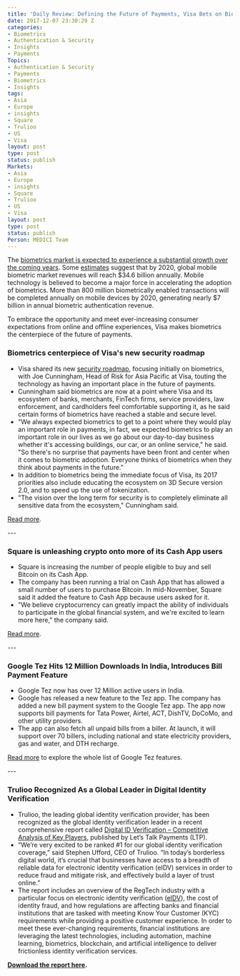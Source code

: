 ```yaml
---
title: 'Daily Review: Defining the Future of Payments, Visa Bets on Biometrics'
date: 2017-12-07 23:30:29 Z
categories:
- Biometrics
- Authentication & Security
- Insights
- Payments
Topics:
- Authentication & Security
- Payments
- Biometrics
- Insights
tags:
- Asia
- Europe
- insights
- Square
- Trulioo
- US
- Visa
layout: post
type: post
status: publish
Markets:
- Asia
- Europe
- insights
- Square
- Trulioo
- US
- Visa
layout: post
type: post
status: publish
Person: MEDICI Team
---
```


<p>The <a href="https://letstalkpayments.com/the-biometrics-market-is-expected-to-reach-a-value-of-30-bn-by-2021/">biometrics market is expected to experience a substantial growth over the coming years</a>. Some <a href="http://www.acuity-mi.com/GBMR_Report.php">estimates</a> suggest that by 2020, global mobile biometric market revenues will reach $34.6 billion annually. Mobile technology is believed to become a major force in accelerating the adoption of biometrics. More than 800 million biometrically enabled transactions will be completed annually on mobile devices by 2020, generating nearly $7 billion in annual biometric authentication revenue. </p>
<p>To embrace the opportunity and meet ever-increasing consumer expectations from online and offline experiences, Visa makes biometrics the centerpiece of the future of payments. </p>
<h3>Biometrics centerpiece of Visa's new security roadmap</h3>
<ul>
<li style="font-weight: 400;">Visa shared its new <a href="https://www.visa.com.au/pay-with-visa/security/future-of-security-roadmap.html">security roadmap</a>, focusing initially on biometrics, with Joe Cunningham, Head of Risk for Asia Pacific at Visa, touting the technology as having an important place in the future of payments.</li>
<li style="font-weight: 400;">Cunningham said biometrics are now at a point where Visa and its ecosystem of banks, merchants, FinTech firms, service providers, law enforcement, and cardholders feel comfortable supporting it, as he said certain forms of biometrics have reached a stable and secure level.</li>
<li style="font-weight: 400;">"We always expected biometrics to get to a point where they would play an important role in payments, in fact, we expected biometrics to play an important role in our lives as we go about our day-to-day business whether it's accessing buildings, our car, or an online service," he said. "So there's no surprise that payments have been front and center when it comes to biometric adoption. Everyone thinks of biometrics when they think about payments in the future."</li>
<li style="font-weight: 400;">In addition to biometrics being the immediate focus of Visa, its 2017 priorities also include educating the ecosystem on 3D Secure version 2.0, and to speed up the use of tokenization.</li>
<li style="font-weight: 400;">"The vision over the long term for security is to completely eliminate all sensitive data from the ecosystem," Cunningham said.</li>
</ul>
<p><a href="http://www.zdnet.com/article/biometrics-centrepiece-of-new-visa-security-roadmap/">Read more</a>.</p>
---
<h3>Square is unleashing crypto onto more of its Cash App users</h3>
<ul>
<li style="font-weight: 400;">Square is increasing the number of people eligible to buy and sell Bitcoin on its Cash App. </li>
<li style="font-weight: 400;">The company has been running a trial on Cash App that has allowed a small number of users to purchase Bitcoin. In mid-November, Square said it added the feature to Cash App because users asked for it.</li>
<li style="font-weight: 400;">"We believe cryptocurrency can greatly impact the ability of individuals to participate in the global financial system, and we're excited to learn more here," the company said.</li>
</ul>
<p><a href="http://www.businessinsider.com/square-is-unleashing-crypto-onto-more-of-its-user-base-2017-12">Read more</a>.</p>
---
<h3>Google Tez Hits 12 Million Downloads In India, Introduces Bill Payment Feature</h3>
<ul>
<li style="font-weight: 400;">Google Tez now has over 12 Million active users in India. </li>
<li style="font-weight: 400;">Google has released a new feature to the Tez app. The company has added a new bill payment system to the Google Tez app. The app now supports bill payments for Tata Power, Airtel, ACT, DishTV, DoCoMo, and other utility providers. </li>
<li style="font-weight: 400;">The app can also fetch all unpaid bills from a biller. At launch, it will support over 70 billers, including national and state electricity providers, gas and water, and DTH recharge.</li>
</ul>
<p><a href="https://www.androidhits.com/google-tez-hits-12-million-downloads-india-introduces-bill-payment-feature/">Read more</a> to explore the whole list of Google Tez features.</p>
---
<h3>Trulioo Recognized As a Global Leader in Digital Identity Verification</h3>
<ul>
<li style="font-weight: 400;">Trulioo, the leading global identity verification provider, has been recognized as the global identity verification leader in a recent comprehensive report called <a href="https://medici.letstalkpayments.com/research-categories/digital-id-verification-competitive-analysis-of-key-players">Digital ID Verification – Competitive Analysis of Key Players</a>, published by Let’s Talk Payments (LTP).</li>
<li style="font-weight: 400;">“We’re very excited to be ranked #1 for our global identity verification coverage,” said Stephen Ufford, CEO of Trulioo. “In today’s borderless digital world, it’s crucial that businesses have access to a breadth of reliable data for electronic identity verification (eIDV) services in order to reduce fraud and mitigate risk, and effectively build a layer of trust online.”</li>
<li style="font-weight: 400;">The report includes an overview of the RegTech industry with a particular focus on electronic identity verification (<a href="https://www.trulioo.com/product/identity-verification/global-business-verification/">eIDV</a>), the cost of identity fraud, and how regulations are affecting banks and financial institutions that are tasked with meeting Know Your Customer (KYC) requirements while providing a positive customer experience. In order to meet these ever-changing requirements, financial institutions are leveraging the latest technologies, including automation, machine learning, biometrics, blockchain, and artificial intelligence to deliver frictionless identity verification services.</li>
</ul>
<p><strong><a href="https://medici.letstalkpayments.com/research-categories/digital-id-verification-competitive-analysis-of-key-players">Download the report here</a>.</strong></p>
